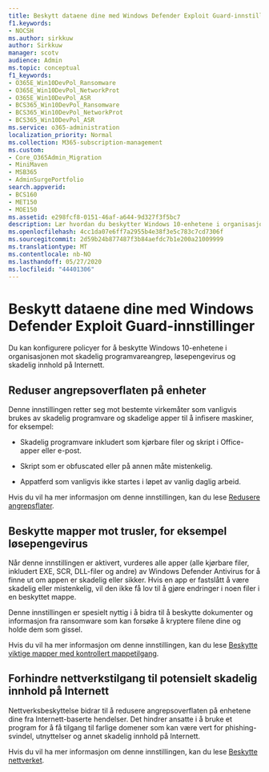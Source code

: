 ```yaml
---
title: Beskytt dataene dine med Windows Defender Exploit Guard-innstillinger
f1.keywords:
- NOCSH
ms.author: sirkkuw
author: Sirkkuw
manager: scotv
audience: Admin
ms.topic: conceptual
f1_keywords:
- O365E_Win10DevPol_Ransomware
- O365E_Win10DevPol_NetworkProt
- O365E_Win10DevPol_ASR
- BCS365_Win10DevPol_Ransomware
- BCS365_Win10DevPol_NetworkProt
- BCS365_Win10DevPol_ASR
ms.service: o365-administration
localization_priority: Normal
ms.collection: M365-subscription-management
ms.custom:
- Core_O365Admin_Migration
- MiniMaven
- MSB365
- AdminSurgePortfolio
search.appverid:
- BCS160
- MET150
- MOE150
ms.assetid: e298fcf8-0151-46af-a644-9d327f3f5bc7
description: Lær hvordan du beskytter Windows 10-enhetene i organisasjonen mot malware angrep, ransomware og skadelig innhold på Internett.
ms.openlocfilehash: 4cc1da07e6ff7a2955b4e38f3e5c783c7cd7306f
ms.sourcegitcommit: 2d59b24b877487f3b84aefdc7b1e200a21009999
ms.translationtype: MT
ms.contentlocale: nb-NO
ms.lasthandoff: 05/27/2020
ms.locfileid: "44401306"
---
```

# <a name="protect-your-data-with-windows-defender-exploit-guard-settings"></a>Beskytt dataene dine med Windows Defender Exploit Guard-innstillinger

Du kan konfigurere policyer for å beskytte Windows 10-enhetene i organisasjonen mot skadelig programvareangrep, løsepengevirus og skadelig innhold på Internett.
  
## <a name="reduce-the-attack-surface-of-devices"></a>Reduser angrepsoverflaten på enheter

Denne innstillingen retter seg mot bestemte virkemåter som vanligvis brukes av skadelig programvare og skadelige apper til å infisere maskiner, for eksempel:
  
- Skadelig programvare inkludert som kjørbare filer og skript i Office-apper eller e-post.
    
- Skript som er obfuscated eller på annen måte mistenkelig.
    
- Appatferd som vanligvis ikke startes i løpet av vanlig daglig arbeid.
    
Hvis du vil ha mer informasjon om denne innstillingen, kan du lese [Redusere angrepsflater](https://docs.microsoft.com/windows/security/threat-protection/microsoft-defender-atp/exploit-protection).
  
## <a name="protect-folders-from-threats-such-as-ransomware"></a>Beskytte mapper mot trusler, for eksempel løsepengevirus

Når denne innstillingen er aktivert, vurderes alle apper (alle kjørbare filer, inkludert EXE, SCR, DLL-filer og andre) av Windows Defender Antivirus for å finne ut om appen er skadelig eller sikker. Hvis en app er fastslått å være skadelig eller mistenkelig, vil den ikke få lov til å gjøre endringer i noen filer i en beskyttet mappe.
  
Denne innstillingen er spesielt nyttig i å bidra til å beskytte dokumenter og informasjon fra ransomware som kan forsøke å kryptere filene dine og holde dem som gissel.
  
Hvis du vil ha mer informasjon om denne innstillingen, kan du lese [Beskytte viktige mapper med kontrollert mappetilgang](https://docs.microsoft.com/mem/configmgr/protect/deploy-use/create-deploy-exploit-guard-policy#bkmk_CFA).
  
## <a name="prevent-network-access-to-potentially-malicious-content-on-the-internet"></a>Forhindre nettverkstilgang til potensielt skadelig innhold på Internett

Nettverksbeskyttelse bidrar til å redusere angrepsoverflaten på enhetene dine fra Internett-baserte hendelser. Det hindrer ansatte i å bruke et program for å få tilgang til farlige domener som kan være vert for phishing-svindel, utnyttelser og annet skadelig innhold på Internett.
  
Hvis du vil ha mer informasjon om denne innstillingen, kan du lese [Beskytte nettverket](https://docs.microsoft.com/mem/configmgr/protect/deploy-use/create-deploy-exploit-guard-policy#bkmk_Nwp).
  

